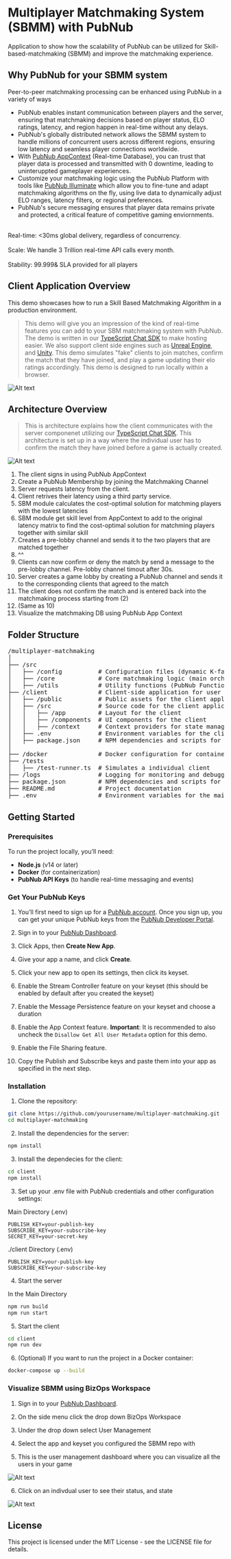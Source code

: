 # Multiplayer Matchmaking System (SBMM) with PubNub

Application to show how the scalability of PubNub can be utilized for Skill-based-matchmaking (SBMM) and improve the matchmaking experience.

## Why PubNub for your SBMM system

Peer-to-peer matchmaking processing can be enhanced using PubNub in a variety of ways

- PubNub enables instant communication between players and the server, ensuring that matchmaking decisions based on player status, ELO ratings, latency, and region happen in real-time without any delays.
- PubNub's globally distributed network allows the SBMM system to handle millions of concurrent users across different regions, ensuring low latency and seamless player connections worldwide.
- With [PubNub AppContext](https://www.pubnub.com/docs/general/metadata/basics) (Real-time Database), you can trust that player data is processed and transmitted with 0 downtime, leading to uninteruppted gameplayer experiences.
- Customize your matchmaking logic using the PubNub Platform with tools like [PubNub Illuminate](https://www.pubnub.com/products/illuminate/) which allow you to fine-tune and adapt matchmaking algorithms on the fly, using live data to dynamically adjust ELO ranges, latency filters, or regional preferences.
- PubNub's secure messaging ensures that player data remains private and protected, a critical feature of competitive gaming enviornments. </br></br>

Real-time: <30ms global delivery, regardless of concurrency. </br></br>
Scale: We handle 3 Trillion real-time API calls every month. </br></br>
Stability: 99.999& SLA provided for all players

## Client Application Overview

This demo showcases how to run a Skill Based Matchmaking Algorithm in a production environment.

> This demo will give you an impression of the kind of real-time features you can add to your SBM matchmaking system with PubNub. The demo is written in our [TypeScript Chat SDK](https://www.pubnub.com/docs/chat/chat-sdk/overview) to make hosting easier. We also support client side engines such as [Unreal Engine](https://www.pubnub.com/docs/chat/unreal-chat-sdk/overview), and [Unity](https://www.pubnub.com/docs/chat/unity-chat-sdk/overview). This demo simulates "fake" clients to join matches, confirm the match that they have joined, and play a game updating their elo ratings accordingly. This demo is designed to run locally within a browser.

![Alt text](assets/client.screenshot.png)

## Architecture Overview

> This is architecture explains how the client communicates with the server componenet utilizing our [TypeScript Chat SDK](https://www.pubnub.com/docs/chat/chat-sdk/overview). This architecture is set up in a way where the individual user has to confirm the match they have joined before a game is actually created.

![Alt text](assets/sbm.drawio.png)

1. The client signs in using PubNub AppContext
2. Create a PubNub Membership by joining the Matchmaking Channel
3. Server requests latency from the client.
4. Client retrives their latency using a third party service.
5. SBM module calculates the cost-optimal solution for matchming players with the lowest latencies
6.  SBM module get skill level from AppContext to add to the original latency matrix to find the cost-optimal solution for matchming players together with similar skill
7. Creates a pre-lobby channel and sends it to the two players that are matched together
8. ^^
9. Clients can now confirm or deny the match by send a message to the pre-lobby channel. Pre-lobby channel timout after 30s.
10. Server creates a game lobby by creating a PubNub channel and sends it to the corresponding clients that agreed to the match
11. The client does not confirm the match and is entered back into the matchmaking process starting from (2)
12. (Same as 10)
13. Visualize the matchmaking DB using PubNub App Context

## Folder Structure

<pre>
/multiplayer-matchmaking
│
├── /src
│   ├── /config          # Configuration files (dynamic K-factor, PubNub config, etc.)
│   ├── /core            # Core matchmaking logic (main orchestrators, algorithms)
│   ├── /utils           # Utility functions (PubNub Functions, Error handling, etc.)
├── /client              # Client-side application for user interactions
│   ├── /public          # Public assets for the client application
│   ├── /src             # Source code for the client application
│   │   ├── /app         # Layout for the client
│   │   ├── /components  # UI components for the client
│   │   ├── /context     # Context providers for state management
│   ├── .env             # Environment variables for the client
│   ├── package.json     # NPM dependencies and scripts for the client
│
├── /docker              # Docker configuration for containerization
├── /tests
│   ├── /test-runner.ts  # Simulates a individual client
├── /logs                # Logging for monitoring and debugging
├── package.json         # NPM dependencies and scripts for the main server
├── README.md            # Project documentation
├── .env                 # Environment variables for the main server
</pre>

## Getting Started

### Prerequisites

To run the project locally, you’ll need:

- **Node.js** (v14 or later)
- **Docker** (for containerization)
- **PubNub API Keys** (to handle real-time messaging and events)

### Get Your PubNub Keys

1. You’ll first need to sign up for a [PubNub account](https://admin.pubnub.com/signup/). Once you sign up, you can get your unique PubNub keys from the [PubNub Developer Portal](https://admin.pubnub.com/).

1. Sign in to your [PubNub Dashboard](https://admin.pubnub.com/).

1. Click Apps, then **Create New App**.

1. Give your app a name, and click **Create**.

1. Click your new app to open its settings, then click its keyset.

1. Enable the Stream Controller feature on your keyset (this should be enabled by default after you created the keyset)

1. Enable the Message Persistence feature on your keyset and choose a duration

1. Enable the App Context feature.  **Important**: It is recommended to also uncheck the `Disallow Get All User Metadata` option for this demo.

1. Enable the File Sharing feature.

1. Copy the Publish and Subscribe keys and paste them into your app as specified in the next step.

### Installation

1. Clone the repository:

  ```bash
  git clone https://github.com/yourusername/multiplayer-matchmaking.git
  cd multiplayer-matchmaking
  ```

2. Install the dependencies for the server:

  ```bash
  npm install
  ```

3. Install the dependecies for the client:

  ```bash
  cd client
  npm install
  ```

3. Set up your .env file with PubNub credentials and other configuration settings:

  Main Directory (.env)

  ```
  PUBLISH_KEY=your-publish-key
  SUBSCRIBE_KEY=your-subscribe-key
  SECRET_KEY=your-secret-key
  ```

  ./client Directory (.env)

  ```
  PUBLISH_KEY=your-publish-key
  SUBSCRIBE_KEY=your-subscribe-key
  ```

4. Start the server

  In the Main Directory

  ```bash
  npm run build
  npm run start
  ```

5. Start the client

  ```bash
  cd client
  npm run dev
  ```

6.	(Optional) If you want to run the project in a Docker container:

  ```bash
  docker-compose up --build
  ```

### Visualize SBMM using BizOps Workspace

1. Sign in to your [PubNub Dashboard](https://admin.pubnub.com/).

2. On the side menu click the drop down BizOps Workspace

3. Under the drop down select User Management

4. Select the app and keyset you configured the SBMM repo with

5. This is the user management dashboard where you can visualize all the users in your game

![Alt text](assets/BizOps.Dashboard.png)

6. Click on an indivdual user to see their status, and state

![Alt text](assets/BizOps.User.png)

## License

This project is licensed under the MIT License - see the LICENSE file for details.




